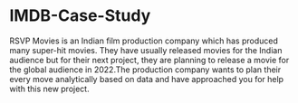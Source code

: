 # IMDB-Case-Study
RSVP Movies is an Indian film production company which has produced many super-hit movies. They have usually released movies for the Indian audience but for their next project, they are planning to release a movie for the global audience in 2022.The production company wants to plan their every move analytically based on data and have approached you for help with this new project.
